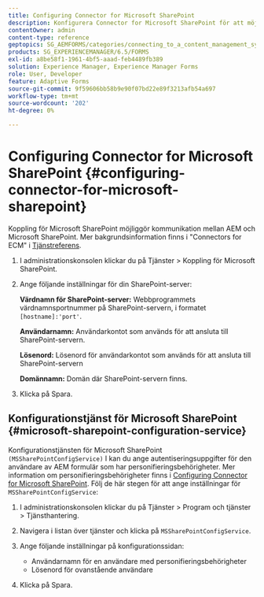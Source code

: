 ```yaml
---
title: Configuring Connector for Microsoft SharePoint
description: Konfigurera Connector for Microsoft SharePoint för att möjliggöra kommunikation mellan AEM och Microsoft SharePoint.
contentOwner: admin
content-type: reference
geptopics: SG_AEMFORMS/categories/connecting_to_a_content_management_system
products: SG_EXPERIENCEMANAGER/6.5/FORMS
exl-id: a8be58f1-1961-4bf5-aaad-feb4489fb389
solution: Experience Manager, Experience Manager Forms
role: User, Developer
feature: Adaptive Forms
source-git-commit: 9f59606bb58b9e90f07bd22e89f3213afb54a697
workflow-type: tm+mt
source-wordcount: '202'
ht-degree: 0%

---
```


# Configuring Connector for Microsoft SharePoint {#configuring-connector-for-microsoft-sharepoint}

Koppling för Microsoft SharePoint möjliggör kommunikation mellan AEM och Microsoft SharePoint. Mer bakgrundsinformation finns i &quot;Connectors for ECM&quot; i [Tjänstreferens](https://www.adobe.com/go/learn_aemforms_services_63).

1. I administrationskonsolen klickar du på Tjänster > Koppling för Microsoft SharePoint.
1. Ange följande inställningar för din SharePoint-server:

   **Värdnamn för SharePoint-server:** Webbprogrammets värdnamnsportnummer på SharePoint-servern, i formatet `[hostname]:'port'`.

   **Användarnamn:** Användarkontot som används för att ansluta till SharePoint-servern.

   **Lösenord:** Lösenord för användarkontot som används för att ansluta till SharePoint-servern

   **Domännamn:** Domän där SharePoint-servern finns.

1. Klicka på Spara.

## Konfigurationstjänst för Microsoft SharePoint {#microsoft-sharepoint-configuration-service}

Konfigurationstjänsten för Microsoft SharePoint `(MSSharePointConfigService)` I kan du ange autentiseringsuppgifter för den användare av AEM formulär som har personifieringsbehörigheter. Mer information om personifieringsbehörigheter finns i [Configuring Connector for Microsoft SharePoint](https://help.adobe.com/en_US/AEMForms/6.1/SharePointConfig/index.html). Följ de här stegen för att ange inställningar för `MSSharePointConfigService`:

1. I administrationskonsolen klickar du på Tjänster > Program och tjänster > Tjänsthantering.
1. Navigera i listan över tjänster och klicka på `MSSharePointConfigService`.
1. Ange följande inställningar på konfigurationssidan:

   * Användarnamn för en användare med personifieringsbehörigheter
   * Lösenord för ovanstående användare

1. Klicka på Spara.
